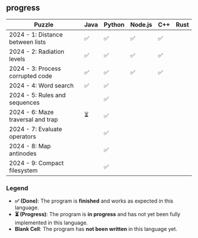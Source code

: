 ## progress

| Puzzle                            | Java | Python | Node.js | C++ | Rust |
|-----------------------------------|------|--------|---------|-----|---------|
| 2024 - 1: Distance between lists  | ✅   | ✅     |  ✅     | ✅  |         |
| 2024 - 2: Radiation levels        | ✅   | ✅     |  ✅     | ✅  |         |
| 2024 - 3: Process corrupted code  | ✅   | ✅     |  ✅     | ✅  |         |
| 2024 - 4: Word search             | ✅   | ✅     |         |     |         |
| 2024 - 5: Rules and sequences     |      | ✅     |         |     |         |
| 2024 - 6: Maze traversal and trap | ⏳   | ✅     |         |     |         |
| 2024 - 7: Evaluate operators      |      | ✅     |         |     |         |
| 2024 - 8: Map antinodes           |      | ✅     |         |     |         |
| 2024 - 9: Compact filesystem      |      | ✅     |         |     |         |

### Legend

- **✅ (Done)**: The program is **finished** and works as expected in this language.
- **⏳ (Progress)**: The program is **in progress** and has not yet been fully implemented in this language.
- **Blank Cell**: The program has **not been written** in this language yet.
